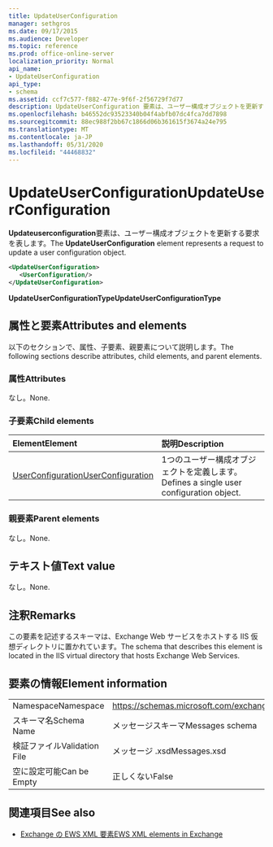 ```yaml
---
title: UpdateUserConfiguration
manager: sethgros
ms.date: 09/17/2015
ms.audience: Developer
ms.topic: reference
ms.prod: office-online-server
localization_priority: Normal
api_name:
- UpdateUserConfiguration
api_type:
- schema
ms.assetid: ccf7c577-f882-477e-9f6f-2f56729f7d77
description: UpdateUserConfiguration 要素は、ユーザー構成オブジェクトを更新する要求を表します。
ms.openlocfilehash: b46552dc93523340b04f4abfb07dc4fca7dd7898
ms.sourcegitcommit: 88ec988f2bb67c1866d06b361615f3674a24e795
ms.translationtype: MT
ms.contentlocale: ja-JP
ms.lasthandoff: 05/31/2020
ms.locfileid: "44468832"
---
```

# <a name="updateuserconfiguration"></a><span data-ttu-id="74114-103">UpdateUserConfiguration</span><span class="sxs-lookup"><span data-stu-id="74114-103">UpdateUserConfiguration</span></span>

<span data-ttu-id="74114-104">**Updateuserconfiguration**要素は、ユーザー構成オブジェクトを更新する要求を表します。</span><span class="sxs-lookup"><span data-stu-id="74114-104">The **UpdateUserConfiguration** element represents a request to update a user configuration object.</span></span> 
  
```XML
<UpdateUserConfiguration>
   <UserConfiguration/>
</UpdateUserConfiguration>
```

 <span data-ttu-id="74114-105">**UpdateUserConfigurationType**</span><span class="sxs-lookup"><span data-stu-id="74114-105">**UpdateUserConfigurationType**</span></span>
## <a name="attributes-and-elements"></a><span data-ttu-id="74114-106">属性と要素</span><span class="sxs-lookup"><span data-stu-id="74114-106">Attributes and elements</span></span>

<span data-ttu-id="74114-107">以下のセクションで、属性、子要素、親要素について説明します。</span><span class="sxs-lookup"><span data-stu-id="74114-107">The following sections describe attributes, child elements, and parent elements.</span></span>
  
### <a name="attributes"></a><span data-ttu-id="74114-108">属性</span><span class="sxs-lookup"><span data-stu-id="74114-108">Attributes</span></span>

<span data-ttu-id="74114-109">なし。</span><span class="sxs-lookup"><span data-stu-id="74114-109">None.</span></span>
  
### <a name="child-elements"></a><span data-ttu-id="74114-110">子要素</span><span class="sxs-lookup"><span data-stu-id="74114-110">Child elements</span></span>

|<span data-ttu-id="74114-111">**Element**</span><span class="sxs-lookup"><span data-stu-id="74114-111">**Element**</span></span>|<span data-ttu-id="74114-112">**説明**</span><span class="sxs-lookup"><span data-stu-id="74114-112">**Description**</span></span>|
|:-----|:-----|
|[<span data-ttu-id="74114-113">UserConfiguration</span><span class="sxs-lookup"><span data-stu-id="74114-113">UserConfiguration</span></span>](userconfiguration.md) <br/> |<span data-ttu-id="74114-114">1つのユーザー構成オブジェクトを定義します。</span><span class="sxs-lookup"><span data-stu-id="74114-114">Defines a single user configuration object.</span></span>  <br/> |
   
### <a name="parent-elements"></a><span data-ttu-id="74114-115">親要素</span><span class="sxs-lookup"><span data-stu-id="74114-115">Parent elements</span></span>

<span data-ttu-id="74114-116">なし。</span><span class="sxs-lookup"><span data-stu-id="74114-116">None.</span></span>
  
## <a name="text-value"></a><span data-ttu-id="74114-117">テキスト値</span><span class="sxs-lookup"><span data-stu-id="74114-117">Text value</span></span>

<span data-ttu-id="74114-118">なし。</span><span class="sxs-lookup"><span data-stu-id="74114-118">None.</span></span>
  
## <a name="remarks"></a><span data-ttu-id="74114-119">注釈</span><span class="sxs-lookup"><span data-stu-id="74114-119">Remarks</span></span>

<span data-ttu-id="74114-120">この要素を記述するスキーマは、Exchange Web サービスをホストする IIS 仮想ディレクトリに置かれています。</span><span class="sxs-lookup"><span data-stu-id="74114-120">The schema that describes this element is located in the IIS virtual directory that hosts Exchange Web Services.</span></span>
  
## <a name="element-information"></a><span data-ttu-id="74114-121">要素の情報</span><span class="sxs-lookup"><span data-stu-id="74114-121">Element information</span></span>

|||
|:-----|:-----|
|<span data-ttu-id="74114-122">Namespace</span><span class="sxs-lookup"><span data-stu-id="74114-122">Namespace</span></span>  <br/> |https://schemas.microsoft.com/exchange/services/2006/messages  <br/> |
|<span data-ttu-id="74114-123">スキーマ名</span><span class="sxs-lookup"><span data-stu-id="74114-123">Schema Name</span></span>  <br/> |<span data-ttu-id="74114-124">メッセージスキーマ</span><span class="sxs-lookup"><span data-stu-id="74114-124">Messages schema</span></span>  <br/> |
|<span data-ttu-id="74114-125">検証ファイル</span><span class="sxs-lookup"><span data-stu-id="74114-125">Validation File</span></span>  <br/> |<span data-ttu-id="74114-126">メッセージ .xsd</span><span class="sxs-lookup"><span data-stu-id="74114-126">Messages.xsd</span></span>  <br/> |
|<span data-ttu-id="74114-127">空に設定可能</span><span class="sxs-lookup"><span data-stu-id="74114-127">Can be Empty</span></span>  <br/> |<span data-ttu-id="74114-128">正しくない</span><span class="sxs-lookup"><span data-stu-id="74114-128">False</span></span>  <br/> |
   
## <a name="see-also"></a><span data-ttu-id="74114-129">関連項目</span><span class="sxs-lookup"><span data-stu-id="74114-129">See also</span></span>



- [<span data-ttu-id="74114-130">Exchange の EWS XML 要素</span><span class="sxs-lookup"><span data-stu-id="74114-130">EWS XML elements in Exchange</span></span>](ews-xml-elements-in-exchange.md)


